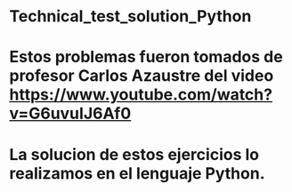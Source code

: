 # Technical_test_solution_Python

# Estos problemas fueron tomados de profesor Carlos Azaustre del video https://www.youtube.com/watch?v=G6uvuIJ6Af0
# La solucion de estos ejercicios lo realizamos en el lenguaje Python.


